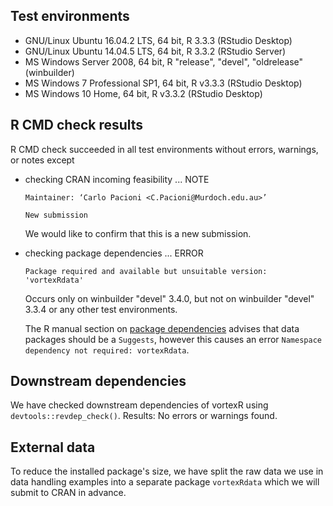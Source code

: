 ## Test environments

* GNU/Linux Ubuntu 16.04.2 LTS, 64 bit, R 3.3.3 (RStudio Desktop)
* GNU/Linux Ubuntu 14.04.5 LTS, 64 bit, R 3.3.2 (RStudio Server)
* MS Windows Server 2008, 64 bit, R "release", "devel", "oldrelease" (winbuilder)
* MS Windows 7 Professional SP1, 64 bit, R v3.3.3 (RStudio Desktop)
* MS Windows 10 Home, 64 bit, R v3.3.2 (RStudio Desktop)

## R CMD check results
R CMD check succeeded in all test environments without errors, warnings, or notes
except 

* checking CRAN incoming feasibility ... NOTE
    ```
    Maintainer: ‘Carlo Pacioni <C.Pacioni@Murdoch.edu.au>’

    New submission
    ```
    
    We would like to confirm that this is a new submission.
  
* checking package dependencies ... ERROR
    ```
    Package required and available but unsuitable version: 'vortexRdata'
    ```
    
    Occurs only on winbuilder "devel" 3.4.0, but not on winbuilder "devel" 3.3.4 
    or any other test environments.
    
    The R manual section on [package dependencies](
    https://cran.r-project.org/doc/manuals/r-release/R-exts.html#Package-Dependencies)
    advises that data packages should be a `Suggests`, however this causes an error
    `Namespace dependency not required: vortexRdata`.

## Downstream dependencies
We have checked downstream dependencies of vortexR using `devtools::revdep_check()`.
Results: No errors or warnings found.

## External data
To reduce the installed package's size, we have split the raw data we use in
data handling examples into a separate package `vortexRdata` which we will
submit to CRAN in advance.
